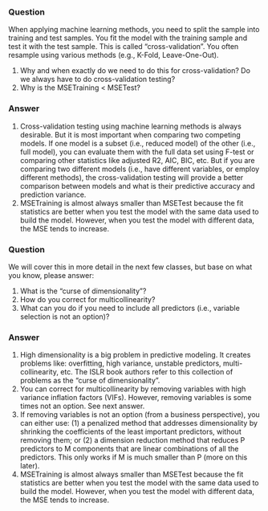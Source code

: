### Question 
When applying machine learning methods, you need to split the sample into training and test samples. You fit the model with the training sample and test it with the test sample. This is called “cross-validation”. You often resample using various methods (e.g., K-Fold, Leave-One-Out).
  1. Why and when exactly do we need to do this for cross-validation? Do we always have to do cross-validation testing?
  2. Why is the MSETraining < MSETest?

### Answer 
  1. Cross-validation testing using machine learning methods is always desirable. But it is most important when comparing two competing models. If one model is a subset (i.e., reduced model) of the other (i.e., full model), you can evaluate them with the full data set using F-test or comparing other statistics like adjusted R2, AIC, BIC, etc. But if you are comparing two different models (i.e., have different variables, or employ different methods), the cross-validation testing will provide a better comparison between models and what is their predictive accuracy and prediction variance.
  2. MSETraining is almost always smaller than MSETest because the fit statistics are better when you test the model with the same data used to build the model. However, when you test the model with different data, the MSE tends to increase.

### Question
We will cover this in more detail in the next few classes, but base on what you know, please answer:
  1. What is the “curse of dimensionality”?
  2. How do you correct for multicollinearity?
  3. What can you do if you need to include all predictors (i.e., variable selection is not an option)?

### Answer
  1. High dimensionality is a big problem in predictive modeling. It creates problems like: overfitting, high variance, unstable predictors, multi-collinearity, etc. The ISLR book authors refer to this collection of problems as the “curse of dimensionality”.
  2. You can correct for multicollinearity by removing variables with high variance inflation factors (VIFs). However, removing variables is some times not an option. See next answer.
  3. If removing variables is not an option (from a business perspective), you can either use: (1) a penalized method that addresses dimensionality by shrinking the coefficients of the least important predictors, without removing them; or (2) a dimension reduction method that reduces P predictors to M components that are linear combinations of all the predictors. This only works if M is much smaller than P (more on this later).
  4. MSETraining is almost always smaller than MSETest because the fit statistics are better when you test the model with the same data used to build the model. However, when you test the model with different data, the MSE tends to increase.